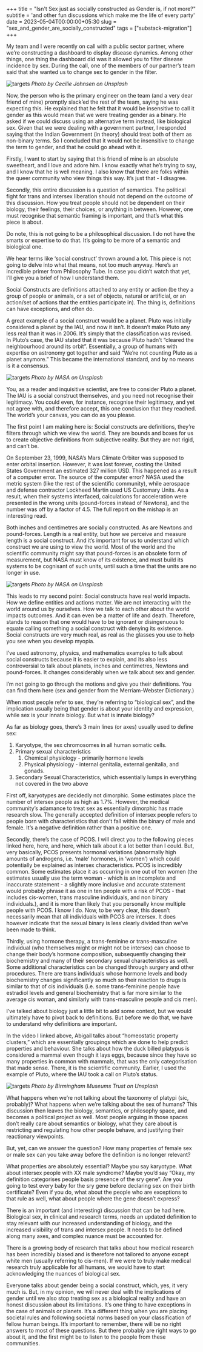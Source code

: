 +++
title = "Isn't Sex just as socially constructed as Gender is, if not more?"
subtitle = 'and other fun discussions which make me the life of every party'
date = 2023-05-04T00:00:00+05:30
slug = "sex_and_gender_are_socially_constructed"
tags = ["substack-migration"]
+++

My team and I were recently on call with a public sector partner, where we’re constructing a dashboard to display disease dynamics. Among other things, one thing the dashboard did was it allowed you to filter disease incidence by sex. During the call, one of the members of our partner’s team said that she wanted us to change sex to gender in the filter.

![targets](/images/pride_trans_flag.jpeg)
*Photo by Cecilie Johnsen on Unsplash*

Now, the person who is the primary engineer on the team (and a very dear friend of mine) promptly slack’ed the rest of the team, saying he was expecting this. He explained that he felt that it would be insensitive to call it gender as this would mean that we were treating gender as a binary. He asked if we could discuss using an alternative term instead, like biological sex. Given that we were dealing with a government partner, I responded saying that the Indian Government (in theory) should treat both of them as non-binary terms. So I concluded that it would not be insensitive to change the term to gender, and that he could go ahead with it. 

Firstly, I want to start by saying that this friend of mine is an absolute sweetheart, and I love and adore him. I know exactly what he’s trying to say, and I know that he is well meaning. I also know that there are folks within the queer community who view things this way. It’s just that - I disagree.

Secondly, this entire discussion is a question of semantics. The political fight for trans and intersex liberation should not depend on the outcome of this discussion. How you treat people should not be dependent on their biology, their feelings, their choices, or anything in between. However, one must recognise that semantic framing is important, and that’s what this piece is about.

Do note, this is not going to be a philosophical discussion. I do not have the smarts or expertise to do that. It’s going to be more of a semantic and biological one.

We hear terms like ‘social construct’ thrown around a lot. This piece is not going to delve into what that means, not too much anyway. Here’s an incredible primer from Philosophy Tube. In case you didn’t watch that yet, I’ll give you a brief of how I understand them. 

Social Constructs are definitions attached to any entity or action (be they a group of people or animals, or a set of objects, natural or artificial, or an action/set of actions that the entities participate in). The thing is, definitions can have exceptions, and often do.

A great example of a social construct would be a planet. Pluto was initially considered a planet by the IAU, and now it isn’t. It doesn’t make Pluto any less real than it was in 2006. It’s simply that the classification was revised. In Pluto’s case, the IAU stated that it was because Pluto hadn’t “cleared the neighbourhood around its orbit”. Essentially, a group of humans with expertise on astronomy got together and said “We’re not counting Pluto as a planet anymore.” This became the international standard, and by no means is it a consensus. 

![targets](/images/pluto.jpeg)
*Photo by NASA on Unsplash*

You, as a reader and inquisitive scientist, are free to consider Pluto a planet. The IAU is a social construct themselves, and you need not recognise their legitimacy. You could even, for instance, recognise their legitimacy, and yet not agree with, and therefore accept, this one conclusion that they reached. The world’s your canvas, you can do as you please.

The first point I am making here is: Social constructs are definitions, they’re filters through which we view the world. They are bounds and boxes for us to create objective definitions from subjective reality. But they are not rigid, and can’t be.

On September 23, 1999, NASA’s Mars Climate Orbiter was supposed to enter orbital insertion. However, it was lost forever, costing the United States Government an estimated 327 million USD. This happened as a result of a computer error. The source of the computer error? NASA used the metric system (like the rest of the scientific community), while aerospace and defense contractor Lockheed Martin used US Customary Units. As a result, when their systems interfaced, calculations for acceleration were presented in the wrong units (pound-forces instead of Newtons), and the number was off by a factor of 4.5. The full report on the mishap is an interesting read.

Both inches and centimetres are socially constructed. As are Newtons and pound-forces. Length is a real entity, but how we perceive and measure length is a social construct. And it’s important for us to understand which construct we are using to view the world. Most of the world and the scientific community might say that pound-forces is an obsolete form of measurement, but NASA must know of its existence, and must build its systems to be cognisant of such units, until such a time that the units are no longer in use.

![targets](/images/rocket.jpeg)
*Photo by NASA on Unsplash*

This leads to my second point: Social constructs have real world impacts. How we define entities and actions matter. We are not interacting with the world around us by ourselves. How we talk to each other about the world impacts outcomes. And it can even be a matter of life and death. Therefore, stands to reason that one would have to be ignorant or disingenuous to equate calling something a social construct with denying its existence. Social constructs are very much real, as real as the glasses you use to help you see when you develop myopia.

I’ve used astronomy, physics, and mathematics examples to talk about social constructs because it is easier to explain, and its also less controversial to talk about planets, inches and centimetres, Newtons and pound-forces. It changes considerably when we talk about sex and gender.

I’m not going to go through the motions and give you their definitions. You can find them here (sex and gender from the Merriam-Webster Dictionary.) 

When most people refer to sex, they’re referring to “biological sex”, and the implication usually being that gender is about your identity and expression, while sex is your innate biology. But what is innate biology?

As far as biology goes, there’s 3 main lines (or axes) usually used to define sex:

1. Karyotype, the sex chromosomes in all human somatic cells.
2. Primary sexual characteristics
   1. Chemical physiology - primarily hormone levels
   2. Physical physiology - internal genitalia, external genitalia, and gonads.
3. Secondary Sexual Characteristics, which essentially lumps in everything not covered in the two above

First off, karyotypes are decidedly not dimorphic. Some estimates place the number of intersex people as high as 1.7%. However, the medical community’s adamance to treat sex as essentially dimorphic has made research slow. The generally accepted definition of intersex people refers to people born with characteristics that don’t fall within the binary of male and female. It’s a negative definition rather than a positive one.

Secondly, there’s the case of PCOS. I will direct you to the following pieces linked here, here, and here, which talk about it a lot better than I could. But, very basically, PCOS presents hormonal variations (abnormally high amounts of androgens, i.e. ‘male’ hormones, in ‘women’) which could potentially be explained as intersex characteristics. PCOS is incredibly common. Some estimates place it as occurring in one out of ten women (the estimates usually use the term woman - which is an incomplete and inaccurate statement - a slightly more inclusive and accurate statement would probably phrase it as one in ten people with a risk of PCOS - that includes cis-women, trans masculine individuals, and non binary individuals.), and it is more than likely that you personally know multiple people with PCOS. I know I do. Now, to be very clear, this doesn’t necessarily mean that all individuals with PCOS are intersex. It does however indicate that the sexual binary is less clearly divided than we’ve been made to think.

Thirdly, using hormone therapy, a trans-feminine or trans-masculine individual (who themselves might or might not be intersex) can choose to change their body’s hormone composition, subsequently changing their biochemistry and many of their secondary sexual characteristics as well. Some additional characteristics can be changed through surgery and other procedures. There are trans individuals whose hormone levels and body biochemistry changes significantly so much so their reaction to drugs is similar to that of cis individuals (i.e. some trans-feminine people have estradiol levels and general biochemistry that is far more similar to the average cis woman, and similarly with trans-masculine people and cis men). 

I’ve talked about biology just a little bit to add some context, but we would ultimately have to pivot back to definitions. But before we do that, we have to understand why definitions are important. 

In the video I linked above, Abigail talks about “homeostatic property clusters,” which are essentially groupings which are done to help predict properties and behaviour. She talks about how the duck billed platypus is considered a mammal even though it lays eggs, because since they have so many properties in common with mammals, that was the only categorisation that made sense. There, it is the scientific community. Earlier, I used the example of Pluto, where the IAU took a call on Pluto’s status.

![targets](/images/platypus.jpeg)
*Photo by Birmingham Museums Trust on Unsplash*

What happens when we’re not talking about the taxonomy of platypi (sic, probably)? What happens when we’re talking about the sex of humans? This discussion then leaves the biology, semantics, or philosophy space, and becomes a political project as well. Most people arguing in those spaces don’t really care about semantics or biology, what they care about is restricting and regulating how other people behave, and justifying their reactionary viewpoints.

But, yet, can we answer the question? How many properties of female sex or male sex can you take away before the definition is no longer relevant? 

What properties are absolutely essential? Maybe you say karyotype. What about intersex people with XX male syndrome? Maybe you’d say “Okay, my definition categorises people basis presence of the sry gene”. Are you going to test every baby for the sry gene before declaring sex on their birth certificate? Even if you do, what about the people who are exceptions to that rule as well, what about people where the gene doesn’t express?

There is an important (and interesting) discussion that can be had here. Biological sex, in clinical and research terms, needs an updated definition to stay relevant with our increased understanding of biology, and the increased visibility of trans and intersex people. It needs to be defined along many axes, and complex nuance must be accounted for. 

There is a growing body of research that talks about how medical research has been incredibly biased and is therefore not tailored to anyone except white men (usually referring to cis-men). If we were to truly make medical research truly applicable for all humans, we would have to start acknowledging the nuances of biological sex.

Everyone talks about gender being a social construct, which, yes, it very much is. But, in my opinion, we will never deal with the implications of gender until we also stop treating sex as a biological reality and have an honest discussion about its limitations. It’s one thing to have exceptions in the case of animals or planets. It’s a different thing when you are placing societal rules and following societal norms based on your classification of fellow human beings. It’s important to remember, there will be no right answers to most of these questions. But there probably are right ways to go about it, and the first might be to listen to the people from these communities. 
